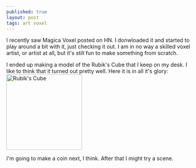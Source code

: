 ```yaml
---
published: true
layout: post
tags: art voxel
---
```



I recently saw Magica Voxel posted on HN. I donwloaded it and started to play around a bit with it, just checking it out. I am in no way a skilled voxel artist, or artist at all, but it's still fun to make something from scratch. 

I ended up making a model of the Rubik's Cube that I keep on my desk. I like to think that it turned out pretty well. Here it is in all it's glory:
<img src="{{site.baseurl}}/images/rubikscube.png" alt="Rubik's Cube" style="width: 200px;"/>

I'm going to make a coin next, I think. After that I might try a scene.
